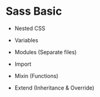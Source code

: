 # Sass Basic

- Nested CSS

- Variables

- Modules (Separate files)

- Import

- Mixin (Functions)

- Extend (Inheritance & Override)